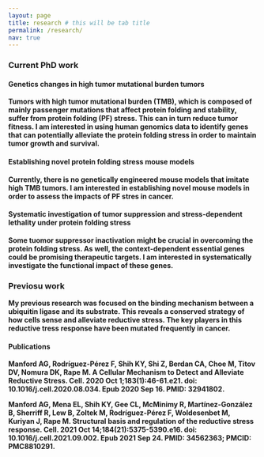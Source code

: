 ```yaml
---
layout: page
title: research # this will be tab title
permalink: /research/
nav: true
---
```


### <b> Current PhD work
#### <b> Genetics changes in high tumor mutational burden tumors
 Tumors with high tumor mutational burden (TMB), which is composed of mainly passenger mutations that affect protein folding and stability, suffer from protein folding (PF) stress. This can in turn reduce tumor fitness. I am interested in using human genomics data to identify genes that can potentially alleviate the protein folding stress in order to maintain tumor growth and survival.

#### <b> Establishing novel protein folding stress mouse models
 Currently, there is no genetically engineered mouse models that imitate high TMB tumors. I am interested in establishing novel mouse models in order to assess the impacts of PF stres in cancer.

#### <b> Systematic investigation of tumor suppression and stress-dependent lethality under protein folding stress
 Some tuomor suppressor inactivation might be crucial in overcoming the protein folding stress. As well, the context-dependent essential genes could be promising therapeutic targets. I am interested in systematically investigate the functional impact of these genes.

### <b> Previosu work
My previous research was focused on the binding mechanism between a ubiquitin ligase and its substrate. This reveals a conserved strategy of how cells sense and alleviate reductive stress. The key players in this reductive tress response have been mutated frequently in cancer.

#### <b> Publications
Manford AG, Rodríguez-Pérez F, <b>Shih KY</b>, Shi Z, Berdan CA, Choe M, Titov DV, Nomura DK, Rape M. A Cellular Mechanism to Detect and Alleviate Reductive Stress. Cell. 2020 Oct 1;183(1):46-61.e21. doi: 10.1016/j.cell.2020.08.034. Epub 2020 Sep 16. PMID: 32941802.

Manford AG, Mena EL, <b>Shih KY</b>, Gee CL, McMinimy R, Martínez-González B, Sherriff R, Lew B, Zoltek M, Rodríguez-Pérez F, Woldesenbet M, Kuriyan J, Rape M. Structural basis and regulation of the reductive stress response. Cell. 2021 Oct 14;184(21):5375-5390.e16. doi: 10.1016/j.cell.2021.09.002. Epub 2021 Sep 24. PMID: 34562363; PMCID: PMC8810291.


